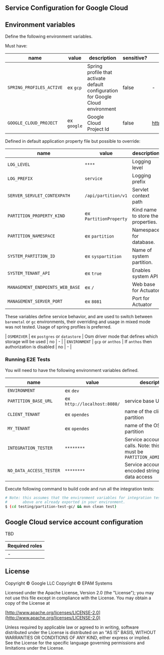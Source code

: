 ## Service Configuration for Google Cloud

## Environment variables

Define the following environment variables.

Must have:

| name                     | value       | description                                                                     | sensitive? | source                              |
|--------------------------|-------------|---------------------------------------------------------------------------------|------------|-------------------------------------|
| `SPRING_PROFILES_ACTIVE` | ex `gcp`    | Spring profile that activate default configuration for Google Cloud environment | false      | -                                   |
| `GOOGLE_CLOUD_PROJECT`   | ex `google` | Google Cloud Project Id                                                         | false      | <https://console.cloud.google.com/> |

Defined in default application property file but possible to override:

| name                            | value                   | description                        | sensitive? | source |
|---------------------------------|-------------------------|------------------------------------|------------|--------|
| `LOG_LEVEL`                     | `****`                  | Logging level                      | no         | -      |
| `LOG_PREFIX`                    | `service`               | Logging prefix                     | no         | -      |
| `SERVER_SERVLET_CONTEXPATH`     | `/api/partition/v1`     | Servlet context path               | no         | -      |
| `PARTITION_PROPERTY_KIND`       | ex `PartitionProperty`  | Kind name to store the properties. | no         | -      |
| `PARTITION_NAMESPACE`           | ex `partition`          | Namespace for database.            | no         | -      |
| `SYSTEM_PARTITION_ID`           | ex `syspartition`       | Name of system partition.          | yes        | -      |
| `SYSTEM_TENANT_API`             | ex `true`               | Enables system API                 | no         | -      |
| `MANAGEMENT_ENDPOINTS_WEB_BASE` | ex `/`                  | Web base for Actuator              | no         | -      |
| `MANAGEMENT_SERVER_PORT`        | ex `8081`               | Port for Actuator                  | no         | -      |

These variables define service behavior, and are used to switch between `baremetal` or `gc` environments, their overriding and usage in mixed mode was not tested.
Usage of spring profiles is preferred.

| `OSMDRIVER` | ex `postgres` or `datastore` | Osm driver mode that defines which storage will be used | no | - |
| `ENVIRONMENT` | `gcp` or `anthos` | If `anthos` then authorization is disabled | no | - |

### Running E2E Tests

You will need to have the following environment variables defined.

| name                    | value                       | description                                                                      | sensitive? | source                                                       |
|-------------------------|-----------------------------|----------------------------------------------------------------------------------|------------|--------------------------------------------------------------|
| `ENVIRONMENT`           | ex `dev`                    |                                                                                  | no         |                                                              |
| `PARTITION_BASE_URL`    | ex `http://localhost:8080/` | service base URL                                                                 | yes        |                                                              |
| `CLIENT_TENANT`         | ex `opendes`                | name of the client partition                                                     | yes        |                                                              |
| `MY_TENANT`             | ex `opendes`                | name of the OSDU partition                                                       | yes        |                                                              |
| `INTEGRATION_TESTER`    | `********`                  | Service account for API calls. Note: this user must be `PARTITION_ADMIN_ACCOUNT` | yes        | <https://console.cloud.google.com/iam-admin/serviceaccounts> |
| `NO_DATA_ACCESS_TESTER` | `********`                  | Service account base64 encoded string without data access                        | yes        | <https://console.cloud.google.com/iam-admin/serviceaccounts> |

Execute following command to build code and run all the integration tests:

```bash
# Note: this assumes that the environment variables for integration tests as outlined
#       above are already exported in your environment.
$ (cd testing/partition-test-gc/ && mvn clean test)
```

## Google Cloud service account configuration

TBD

| Required roles |
| ---    |
| - |

## License

Copyright © Google LLC
Copyright © EPAM Systems

Licensed under the Apache License, Version 2.0 (the "License");
you may not use this file except in compliance with the License.
You may obtain a copy of the License at

[http://www.apache.org/licenses/LICENSE-2.0](http://www.apache.org/licenses/LICENSE-2.0)

Unless required by applicable law or agreed to in writing, software
distributed under the License is distributed on an "AS IS" BASIS,
WITHOUT WARRANTIES OR CONDITIONS OF ANY KIND, either express or implied.
See the License for the specific language governing permissions and
limitations under the License.
